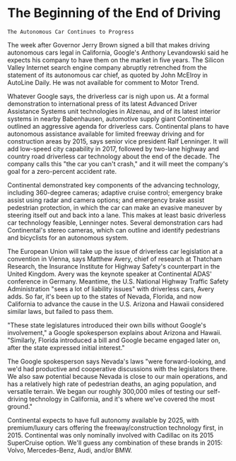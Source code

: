 # The Beginning of the End of Driving

`The Autonomous Car Continues to Progress`

The week after Governor Jerry Brown signed a bill that makes driving autonomous cars legal in California, Google's Anthony Levandowski said he expects his company to have them on the market in five years. The Silicon Valley Internet search engine company abruptly retrenched from the statement of its autonomous car chief, as quoted by John McElroy in AutoLine Daily. He was not available for comment to Motor Trend.

Whatever Google says, the driverless car is nigh upon us. At a formal demonstration to international press of its latest Advanced Driver Assistance Systems unit technologies in Alzenau, and of its latest interior systems in nearby Babenhausen, automotive supply giant Continental outlined an aggressive agenda for driverless cars. Continental plans to have autonomous assistance available for limited freeway driving and for construction areas by 2015, says senior vice president Ralf Lenninger. It will add low-speed city capability in 2017, followed by two-lane highway and country road driverless car technology about the end of the decade. The company calls this "the car you can't crash," and it will meet the company's goal for a zero-percent accident rate.

Continental demonstrated key components of the advancing technology, including 360-degree cameras; adaptive cruise control; emergency brake assist using radar and camera options; and emergency brake assist pedestrian protection, in which the car can make an evasive maneuver by steering itself out and back into a lane. This makes at least basic driverless car technology feasible, Lenninger notes. Several demonstration cars had Continental's stereo cameras, which can outline and identify pedestrians and bicyclists for an autonomous system.

The European Union will take up the issue of driverless car legislation at a convention in Vienna, says Matthew Avery, chief of research at Thatcham Research, the Insurance Institute for Highway Safety's counterpart in the United Kingdom. Avery was the keynote speaker at Continental ADAS' conference in Germany. Meantime, the U.S. National Highway Traffic Safety Administration "sees a lot of liability issues" with driverless cars, Avery adds. So far, it's been up to the states of Nevada, Florida, and now California to advance the cause in the U.S. Arizona and Hawaii considered similar laws, but failed to pass them.

"These state legislatures introduced their own bills without Google's involvement," a Google spokesperson explains about Arizona and Hawaii. "Similarly, Florida introduced a bill and Google became engaged later on, after the state expressed initial interest."

The Google spokesperson says Nevada's laws "were forward-looking, and we'd had productive and cooperative discussions with the legislators there. We also saw potential because Nevada is close to our main operations, and has a relatively high rate of pedestrian deaths, an aging population, and versatile terrain. We began our roughly 300,000 miles of testing our self-driving technology in California, and it's where we've covered the most ground."

Continental expects to have full autonomy available by 2025, with premium/luxury cars offering the freeway/construction technology first, in 2015. Continental was only nominally involved with Cadillac on its 2015 SuperCruise option. We'll guess any combination of these brands in 2015: Volvo, Mercedes-Benz, Audi, and/or BMW.
